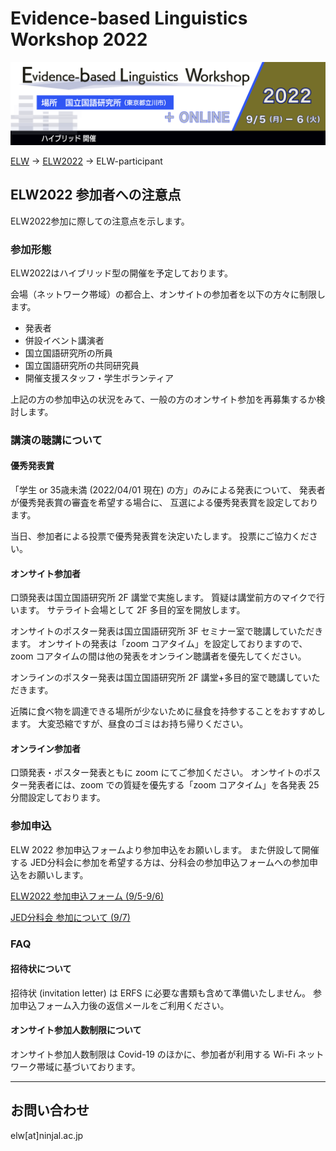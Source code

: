 # Evidence-based Linguistics Workshop 2022
![ELW_LOGO.png](ELW_LOGO.png)

[ELW](../index.md) → [ELW2022](index.md) → ELW-participant

## ELW2022 参加者への注意点

ELW2022参加に際しての注意点を示します。

### 参加形態

ELW2022はハイブリッド型の開催を予定しております。

会場（ネットワーク帯域）の都合上、オンサイトの参加者を以下の方々に制限します。
- 発表者
- 併設イベント講演者
- 国立国語研究所の所員
- 国立国語研究所の共同研究員
- 開催支援スタッフ・学生ボランティア

上記の方の参加申込の状況をみて、一般の方のオンサイト参加を再募集するか検討します。

### 講演の聴講について

#### 優秀発表賞

「学生 or 35歳未満 (2022/04/01 現在) の方」のみによる発表について、
発表者が優秀発表賞の審査を希望する場合に、
互選による優秀発表賞を設定しております。

当日、参加者による投票で優秀発表賞を決定いたします。
投票にご協力ください。

#### オンサイト参加者

口頭発表は国立国語研究所 2F 講堂で実施します。
質疑は講堂前方のマイクで行います。
サテライト会場として 2F 多目的室を開放します。

オンサイトのポスター発表は国立国語研究所 3F セミナー室で聴講していただきます。
オンサイトの発表は「zoom コアタイム」を設定しておりますので、zoom コアタイムの間は他の発表をオンライン聴講者を優先してください。

オンラインのポスター発表は国立国語研究所 2F 講堂+多目的室で聴講していただきます。

近隣に食べ物を調達できる場所が少ないために昼食を持参することをおすすめします。
大変恐縮ですが、昼食のゴミはお持ち帰りください。

#### オンライン参加者

口頭発表・ポスター発表ともに zoom にてご参加ください。
オンサイトのポスター発表者には、zoom での質疑を優先する「zoom コアタイム」を各発表 25分間設定しております。

### 参加申込

ELW 2022 参加申込フォームより参加申込をお願いします。
また併設して開催する JED分科会に参加を希望する方は、分科会の参加申込フォームへの参加申込をお願いします。

[ELW2022 参加申込フォーム (9/5-9/6)](https://forms.office.com/r/SpTaxFBbSg)

[JED分科会 参加について (9/7)](JED-participant.md)

### FAQ
#### 招待状について
招待状 (invitation letter) は ERFS に必要な書類も含めて準備いたしません。
参加申込フォーム入力後の返信メールをご利用ください。

#### オンサイト参加人数制限について
オンサイト参加人数制限は Covid-19 のほかに、参加者が利用する Wi-Fi ネットワーク帯域に基づいております。





---

## お問い合わせ

elw[at]ninjal.ac.jp
